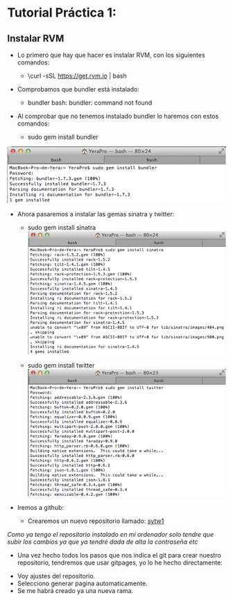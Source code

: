 # Tutorial Práctica 1:
## Instalar RVM 
* Lo primero que hay que hacer es instalar RVM, con los siguientes comandos: 
  -  \curl -sSL https://get.rvm.io | bash

* Comprobamos que bundler está instalado:
  - bundler
bash: bundler: command not found

* Al comprobar que no tenemos instalado bundler lo haremos con estos comandos:
  - sudo gem install bundler


![Alt text](imagenes/bundler.png)

+ Ahora pasaremos a instalar las gemas sinatra y twitter:

  - sudo gem install sinatra
![Alt text](imagenes/sinatra.png)

  - sudo gem install twitter
![Alt text](imagenes/twitter.png)

+ Iremos a github:
  - Crearemos un nuevo repositorio llamado: [sytw1](https://github.com/alu0100537154/sytw1)

*Como ya tengo el repositorio instalado en mi ordenador solo tendre que subir los cambios ya que ya tendré dada de alta la contraseña etc*

+  Una vez hecho todos los pasos que nos indica el git para crear nuestro repositorio, tendremos que usar gitpages, yo lo he hecho directamente:
  
  - Voy ajustes del repositorio.
  - Selecciono generar pagina automaticamente.
  - Se me habrá creado ya una nueva rama.
